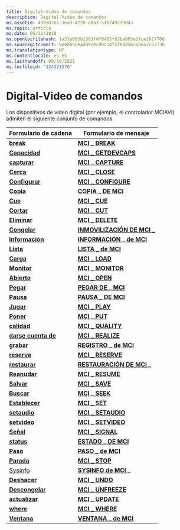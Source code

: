 ```yaml
---
title: Digital-Video de comandos
description: Digital-Video de comandos
ms.assetid: 408587b1-3ead-4720-a063-5fb749273043
ms.topic: article
ms.date: 05/31/2018
ms.openlocfilehash: 1a37e093b1363fdf8485f63be803a2fce1627706
ms.sourcegitcommit: 9eebab0ead09cecdbc24f5f84d56c8b6a7c22736
ms.translationtype: MT
ms.contentlocale: es-ES
ms.lasthandoff: 09/10/2021
ms.locfileid: "124371576"
---
```

# <a name="digital-video-command-set"></a>Digital-Video de comandos

Los dispositivos de vídeo digital (por ejemplo, el controlador MCIAVI) admiten el siguiente conjunto de comandos.



| Formulario de cadena                      | Formulario de mensaje                              |
|----------------------------------|-------------------------------------------|
| [**break**](break.md)           | [**MCI \_ BREAK**](mci-break.md)           |
| [**Capacidad**](capability.md) | [**MCI \_ GETDEVCAPS**](mci-getdevcaps.md) |
| [**capturar**](capture.md)       | [**MCI \_ CAPTURE**](mci-capture.md)       |
| [**Cerca**](close.md)           | [**MCI \_ CLOSE**](mci-close.md)           |
| [**Configurar**](configure.md)   | [**MCI \_ CONFIGURE**](mci-configure.md)   |
| [**Copia**](copy.md)             | [**COPIA \_ DE MCI**](mci-copy.md)             |
| [**Cue**](cue.md)               | [**MCI \_ CUE**](mci-cue.md)               |
| [**Cortar**](cut.md)               | [**MCI \_ CUT**](mci-cut.md)               |
| [**Eliminar**](delete.md)         | [**MCI \_ DELETE**](mci-delete.md)         |
| [**Congelar**](freeze.md)         | [**INMOVILIZACIÓN DE MCI \_**](mci-freeze.md)         |
| [**Información**](info.md)             | [**INFORMACIÓN \_ de MCI**](mci-info.md)             |
| [**Lista**](list.md)             | [**LISTA \_ de MCI**](mci-list.md)             |
| [**Carga**](load.md)             | [**MCI \_ LOAD**](mci-load.md)             |
| [**Monitor**](monitor.md)       | [**MCI \_ MONITOR**](mci-monitor.md)       |
| [**Abierto**](open.md)             | [**MCI \_ OPEN**](mci-open.md)             |
| [**Pegar**](paste.md)           | [**PEGAR DE \_ MCI**](mci-paste.md)           |
| [**Pausa**](pause.md)           | [**PAUSA \_ DE MCI**](mci-pause.md)           |
| [**Jugar**](play.md)             | [**MCI \_ PLAY**](mci-play.md)             |
| [**Poner**](put.md)               | [**MCI \_ PUT**](mci-put.md)               |
| [**calidad**](quality.md)       | [**MCI \_ QUALITY**](mci-quality.md)       |
| [**darse cuenta de**](realize.md)       | [**MCI \_ REALIZE**](mci-realize.md)       |
| [**grabar**](record.md)         | [**REGISTRO \_ de MCI**](mci-record.md)         |
| [**reserva**](reserve.md)       | [**MCI \_ RESERVE**](mci-reserve.md)       |
| [**restaurar**](restore.md)       | [**RESTAURACIÓN DE MCI \_**](mci-restore.md)       |
| [**Reanudar**](resume.md)         | [**MCI \_ RESUME**](mci-resume.md)         |
| [**Salvar**](save.md)             | [**MCI \_ SAVE**](mci-save.md)             |
| [**Buscar**](seek.md)             | [**MCI \_ SEEK**](mci-seek.md)             |
| [**Establecer**](set.md)               | [**MCI \_ SET**](mci-set.md)               |
| [**setaudio**](setaudio.md)     | [**MCI \_ SETAUDIO**](mci-setaudio.md)     |
| [**setvideo**](setvideo.md)     | [**MCI \_ SETVIDEO**](mci-setvideo.md)     |
| [**Señal**](signal.md)         | [**MCI \_ SIGNAL**](mci-signal.md)         |
| [**status**](status.md)         | [**ESTADO \_ DE MCI**](mci-status.md)         |
| [**Paso**](step.md)             | [**PASO \_ de MCI**](mci-step.md)             |
| [**Parada**](stop.md)             | [**MCI \_ STOP**](mci-stop.md)             |
| [Sysinfo](sysinfo.md)           | [**SYSINFO de MCI \_**](mci-sysinfo.md)       |
| [**Deshacer**](undo.md)             | [**MCI \_ UNDO**](mci-undo.md)             |
| [**Descongelar**](unfreeze.md)     | [**MCI \_ UNFREEZE**](mci-unfreeze.md)     |
| [**actualizar**](update.md)         | [**MCI \_ UPDATE**](mci-update.md)         |
| [**where**](where.md)           | [**MCI \_ WHERE**](mci-where.md)           |
| [**Ventana**](window.md)         | [**VENTANA \_ de MCI**](mci-window.md)         |



 

 

 




